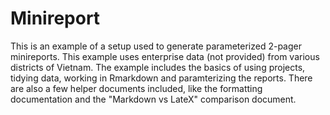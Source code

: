 # Minireport
This is an example of a setup used to generate parameterized 2-pager minireports. This example uses enterprise data (not provided) from various districts of Vietnam. The example includes the basics of using projects, tidying data, working in Rmarkdown and paramterizing the reports. There are also a few helper documents included, like the formatting documentation and the "Markdown vs LateX" comparison document. 
